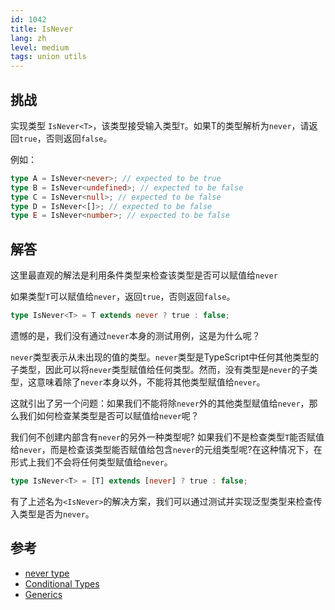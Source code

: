 ```yaml
---
id: 1042
title: IsNever
lang: zh
level: medium
tags: union utils
---
```


## 挑战

实现类型 `IsNever<T>`，该类型接受输入类型`T`。如果T的类型解析为`never`，请返回`true`，否则返回`false`。

例如：

```typescript
type A = IsNever<never>; // expected to be true
type B = IsNever<undefined>; // expected to be false
type C = IsNever<null>; // expected to be false
type D = IsNever<[]>; // expected to be false
type E = IsNever<number>; // expected to be false
```

## 解答

这里最直观的解法是利用条件类型来检查该类型是否可以赋值给`never`

如果类型`T`可以赋值给`never`，返回`true`，否则返回`false`。

```typescript
type IsNever<T> = T extends never ? true : false;
```

遗憾的是，我们没有通过`never`本身的测试用例，这是为什么呢？

 `never`类型表示从未出现的值的类型。`never`类型是TypeScript中任何其他类型的子类型，因此可以将`never`类型赋值给任何类型。然而，没有类型是`never`的子类型，这意味着除了`never`本身以外，不能将其他类型赋值给`never`。

这就引出了另一个问题：如果我们不能将除`never`外的其他类型赋值给`never`，那么我们如何检查某类型是否可以赋值给`never`呢？

我们何不创建内部含有`never`的另外一种类型呢? 如果我们不是检查类型`T`能否赋值给`never`，而是检查该类型能否赋值给包含`never`的元组类型呢?在这种情况下，在形式上我们不会将任何类型赋值给`never`。

```typescript
type IsNever<T> = [T] extends [never] ? true : false;
```

有了上述名为`<IsNever>`的解决方案，我们可以通过测试并实现泛型类型来检查传入类型是否为`never`。

## 参考

- [never type](https://www.typescriptlang.org/docs/handbook/2/narrowing.html#the-never-type)
- [Conditional Types](https://www.typescriptlang.org/docs/handbook/2/conditional-types.html)
- [Generics](https://www.typescriptlang.org/docs/handbook/2/generics.html)
